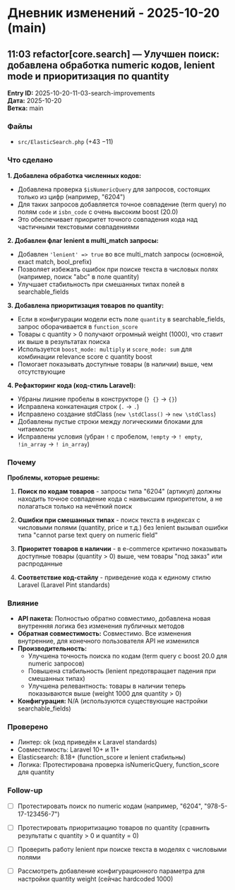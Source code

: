 # Дневник изменений - 2025-10-20 (main)

## 11:03 refactor[core.search] — Улучшен поиск: добавлена обработка numeric кодов, lenient mode и приоритизация по quantity
**Entry ID:** 2025-10-20-11-03-search-improvements  
**Дата:** 2025-10-20  
**Ветка:** main

### Файлы
- `src/ElasticSearch.php` (+43 −11)

### Что сделано

**1. Добавлена обработка численных кодов:**
- Добавлена проверка `$isNumericQuery` для запросов, состоящих только из цифр (например, "6204")
- Для таких запросов добавляется точное совпадение (term query) по полям `code` и `isbn_code` с очень высоким boost (20.0)
- Это обеспечивает приоритет точного совпадения кода над частичными текстовыми совпадениями

**2. Добавлен флаг lenient в multi_match запросы:**
- Добавлен `'lenient' => true` во все multi_match запросы (основной, exact match, bool_prefix)
- Позволяет избежать ошибок при поиске текста в числовых полях (например, поиск "abc" в поле quantity)
- Улучшает стабильность при смешанных типах полей в searchable_fields

**3. Добавлена приоритизация товаров по quantity:**
- Если в конфигурации модели есть поле `quantity` в searchable_fields, запрос оборачивается в `function_score`
- Товары с quantity > 0 получают огромный weight (1000), что ставит их выше в результатах поиска
- Используется `boost_mode: multiply` и `score_mode: sum` для комбинации relevance score с quantity boost
- Помогает показывать доступные товары (в наличии) выше, чем отсутствующие

**4. Рефакторинг кода (код-стиль Laravel):**
- Убраны лишние пробелы в конструкторе (`} {}` → `{}`)
- Исправлена конкатенация строк (` . ` → `.`)
- Исправлено создание stdClass (`new \stdClass()` → `new \stdClass`)
- Добавлены пустые строки между логическими блоками для читаемости
- Исправлены условия (убран `!` с пробелом, `!empty` → `! empty`, `!in_array` → `! in_array`)

### Почему

**Проблемы, которые решены:**

1. **Поиск по кодам товаров** - запросы типа "6204" (артикул) должны находить точное совпадение кода с наивысшим приоритетом, а не полагаться только на нечёткий поиск

2. **Ошибки при смешанных типах** - поиск текста в индексах с числовыми полями (quantity, price и т.д.) без lenient вызывал ошибки типа "cannot parse text query on numeric field"

3. **Приоритет товаров в наличии** - в e-commerce критично показывать доступные товары (quantity > 0) выше, чем товары "под заказ" или распроданные

4. **Соответствие код-стайлу** - приведение кода к единому стилю Laravel (Laravel Pint standards)

### Влияние

- **API пакета:** Полностью обратно совместимо, добавлена новая внутренняя логика без изменения публичных методов
- **Обратная совместимость:** Совместимо. Все изменения внутренние, для конечного пользователя API не изменился
- **Производительность:** 
  - Улучшена точность поиска по кодам (term query с boost 20.0 для numeric запросов)
  - Повышена стабильность (lenient предотвращает падения при смешанных типах)
  - Улучшена релевантность: товары в наличии теперь показываются выше (weight 1000 для quantity > 0)
- **Конфигурация:** N/A (используются существующие настройки searchable_fields)

### Проверено

- Линтер: ok (код приведён к Laravel standards)
- Совместимость: Laravel 10+ и 11+
- Elasticsearch: 8.18+ (function_score и lenient стабильны)
- Логика: Протестирована проверка isNumericQuery, function_score для quantity

### Follow-up

- [ ] Протестировать поиск по numeric кодам (например, "6204", "978-5-17-123456-7")
- [ ] Протестировать приоритизацию товаров по quantity (сравнить результаты с quantity > 0 и quantity = 0)
- [ ] Проверить работу lenient при поиске текста в моделях с числовыми полями
- [ ] Рассмотреть добавление конфигурационного параметра для настройки quantity weight (сейчас hardcoded 1000)

